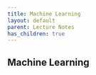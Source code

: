 ```yaml
---
title: Machine Learning
layout: default
parent: Lecture Notes
has_children: true
---
```


## Machine Learning
